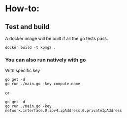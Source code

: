 # How-to:

## Test and build
A docker image will be built if all the go tests pass.
```
docker build -t kpmg2 .
```

### You can also run natively with go
With specific key
```
go get -d
go run ./main.go -key compute.name
```
or
```
go get -d
go run ./main.go -key network.interface.0.ipv4.ipAddress.0.privateIpAddress
```
